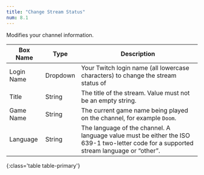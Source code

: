 ```yaml
---
title: "Change Stream Status"
num: 8.1
---
```


Modifies your channel information.

| Box Name | Type | Description | 
|-------|--------|--------
|Login Name | Dropdown |Your Twitch login name (all lowercase characters) to change the stream status of
|Title|String|The title of the stream. Value must not be an empty string.
|Game Name|String|The current game name being played on the channel, for example `Doom`. 
|Language|String|The language of the channel. A language value must be either the ISO 639-1 two-letter code for a supported stream language or “other”.
{:class='table table-primary'}











